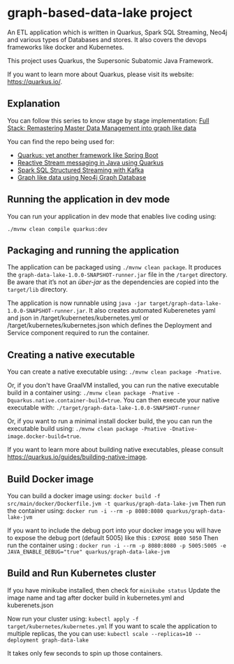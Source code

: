 # graph-based-data-lake project

An ETL application which is written in Quarkus, Spark SQL Streaming, Neo4j and various types of Databases and stores. It also covers the devops frameworks like docker and Kubernetes.

This project uses Quarkus, the Supersonic Subatomic Java Framework.

If you want to learn more about Quarkus, please visit its website: https://quarkus.io/.

## Explanation

You can follow this series to know stage by stage implementation: 
[Full Stack: Remastering Master Data Management into graph like data](https://hashnode.com/series/full-stack-remastering-master-data-management-into-graph-like-data-ckbyotel2009raws15hejhgzp)

You can find the repo being used for:
* [Quarkus: yet another framework like Spring Boot](https://arpendu.hashnode.dev/2-quarkus-yet-another-framework-like-spring-boot-ckbza8m2a000lgps17p476n3r)
* [Reactive Stream messaging in Java using Quarkus](https://arpendu.hashnode.dev/3-reactive-stream-messaging-in-java-using-quarkus-ckc269cqu00g091s1el5pgjdn)
* [Spark SQL Structured Streaming with Kafka](https://arpendu.hashnode.dev/4-spark-sql-structured-streaming-with-kafka-ckc7aez4900777is1ekl66p9m)
* [Graph like data using Neo4j Graph Database](https://arpendu.hashnode.dev/5-graph-like-data-using-neo4j-graph-database-ckc7ulc9u001xups11tud2rqj)

## Running the application in dev mode

You can run your application in dev mode that enables live coding using:
```
./mvnw clean compile quarkus:dev
```

## Packaging and running the application

The application can be packaged using `./mvnw clean package`.
It produces the `graph-data-lake-1.0.0-SNAPSHOT-runner.jar` file in the `/target` directory.
Be aware that it’s not an _über-jar_ as the dependencies are copied into the `target/lib` directory.

The application is now runnable using `java -jar target/graph-data-lake-1.0.0-SNAPSHOT-runner.jar`.
It also creates automated Kuberenetes yaml and json in /target/kubernetes/kubernetes.yml or /target/kubernetes/kubernetes.json which defines the Deployment and Service component required to run the container.

## Creating a native executable

You can create a native executable using: `./mvnw clean package -Pnative`.

Or, if you don't have GraalVM installed, you can run the native executable build in a container using: `./mvnw clean package -Pnative -Dquarkus.native.container-build=true`.
You can then execute your native executable with: `./target/graph-data-lake-1.0.0-SNAPSHOT-runner`

Or, if you want to run a minimal install docker build, the you can run the executable build using: `./mvnw clean package -Pnative -Dnative-image.docker-build=true`.

If you want to learn more about building native executables, please consult https://quarkus.io/guides/building-native-image.

## Build Docker image

You can build a docker image using: `docker build -f src/main/docker/Dockerfile.jvm -t quarkus/graph-data-lake-jvm`
Then run the container using: `docker run -i --rm -p 8080:8080 quarkus/graph-data-lake-jvm`

If you want to include the debug port into your docker image you will have to expose the debug port (default 5005) like this : ` EXPOSE 8080 5050 `
Then run the container using : `docker run -i --rm -p 8080:8080 -p 5005:5005 -e JAVA_ENABLE_DEBUG="true" quarkus/graph-data-lake-jvm`

## Build and Run Kubernetes cluster

If you have minikube installed, then check for `minikube status`
Update the image name and tag after docker build in kubernetes.yml and kuberenets.json

Now run your cluster using: `kubectl apply -f target/kubernetes/kubernetes.yml`
If you want to scale the application to multiple replicas, the you can use: `kubectl scale --replicas=10 --deployment graph-data-lake`

It takes only few seconds to spin up those containers.
